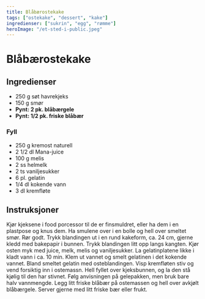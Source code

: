 ```yaml
---
title: Blåbærostekake
tags: ["ostekake", "dessert", "kake"]
ingredienser: ["sukrin", "egg", "rømme"]
heroImage: "/et-sted-i-public.jpeg"
---
```


# Blåbærostekake

## Ingredienser

- 250 g søt havrekjeks
- 150 g smør
- **Pynt: 2 pk. blåbærgele**
- **Pynt: 1/2 pk. friske blåbær**

### Fyll

- 250 g kremost naturell
- 2 1/2 dl Mana-juice
- 100 g melis
- 2 ss helmelk
- 2 ts vaniljesukker
- 6 pl. gelatin
- 1/4 dl kokende vann
- 3 dl kremfløte

## Instruksjoner

Kjør kjeksene i food porcessor til de er finsmuldret, eller ha dem i en plastpose og knus dem. Ha smulene over i en bolle og hell over smeltet smør. Rør godt. Trykk blandingen ut i en rund kakeform, ca. 24 cm, gjerne kledd med bakepapir i bunnen. Trykk blandingen litt opp langs kangten. Kjør osten myk med juice, melk, melis og vaniljesukker. La gelatinplatene likke i kladt vann i ca. 10 min. Klem ut vannet og smelt gelatinen i det kokende vannet. Bland smeltet gelatin med osteblandingen. Visp kremfløten stiv og vend forsiktig inn i ostemassn. Hell fyllet over kjeksbunnen, og la den stå kjølig til den har stivnet. Følg anvisningen på gelepakken, men bruk bare halv vannmengde. Legg litt friske blåbær på ostemassen og hell over avkjølt blåbærgele. Server gjerne med litt friske bær eller frukt.
